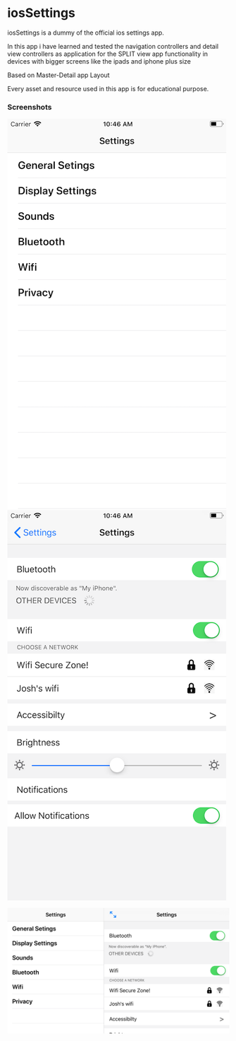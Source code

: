 # iosSettings
iosSettings is a dummy of the official ios settings app.

In this app i have learned and tested the navigation controllers and detail view controllers as application for the SPLIT view app functionality in devices with bigger screens like the ipads and iphone plus size

Based on Master-Detail app Layout

Every asset and resource used in this app is for educational purpose.



### Screenshots
![](https://github.com/RamitSharma991/iosSettings/blob/master/3.png) ![](https://github.com/RamitSharma991/iosSettings/blob/master/2.png)


![](https://github.com/RamitSharma991/iosSettings/blob/master/1.png)

